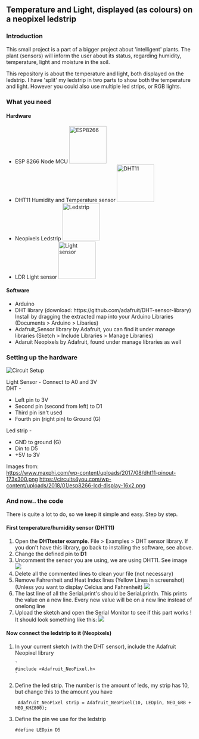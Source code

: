## Temperature and Light, displayed (as colours) on a neopixel ledstrip

### Introduction
This small project is a part of a bigger project about 'intelligent' plants. The plant (sensors) will inform the user about its status, regarding humidity, temperature, light and moisture in the soil.

This repository is about the temperature and light, both displayed on the ledstrip. I have 'split' my ledstrip in two parts to show both the temperature and light. However you could also use multiple led strips, or RGB lights. 

### What you need

#### Hardware
<ul> 
  <li>ESP 8266 Node MCU
    <img src="https://www.fingerpointengg.com/wp-content/uploads/2017/11/Node_MCU_Gallery_image-1.jpg" alt="ESP8266" width="100"/></li>
  <li>DHT11 Humidity and Temperature sensor 
    <img src="https://potentiallabs.com/cart/image/cache/catalog/new%20components/DHT11-800x800.jpg" alt="DHT11" width="100"/></li>
  <li>Neopixels Ledstrip 
    <img src="https://cdn.solarbotics.com/products/photos/e97722a0b3fd8f278a50bae297807da9/60560-IMG_1328.jpg?w=800" alt="Ledstrip"   width="100"></li>
  <li>LDR Light sensor 
     <img src="https://www.aam.com.pk/wp-content/uploads/2017/10/ldr.jpg" alt="Light sensor" width="100"></li>
  </ul>
  
#### Software
<ul>
  <li>Arduino</li>
  <li>DHT library (download: https://github.com/adafruit/DHT-sensor-library)
  Install by dragging the extracted map into your Arduino Libraries (Documents > Arduino > Libaries) </li>
  <li>Adafruit_Sensor library by Adafruit, you can find it under manage libraries (Sketch > Include Libraries > Manage Libraries) </li>
  <li>Adaruit Neopixels by Adafruit, found under manage libraries as well</li>
</ul>

### Setting up the hardware
<img src="https://i.imgur.com/p8vR2Pu.jpg" alt="Circuit Setup">

Light Sensor -  Connect to A0 and 3V <br>
DHT -   
<ul>
  <li>Left pin to 3V</li>
  <li> Second pin (second from left) to D1</li>
  <li>Third pin isn't used</li>
  <li>Fourth pin (right pin) to Ground (G)</li>
</ul>
Led strip -     
<ul>
  <li>GND to ground (G)</li>
  <li>Din to D5</li>
  <li>+5V to 3V</li>
</ul>

Images from:<br>
https://www.maxphi.com/wp-content/uploads/2017/08/dht11-pinout-173x300.png
https://circuits4you.com/wp-content/uploads/2018/01/esp8266-lcd-display-16x2.png

### And now.. the code
There is quite a lot to do, so we keep it simple and easy. Step by step.

#### First temperature/humidity sensor (DHT11)
<ol>
  <li> Open the <b>DHTtester example</b>. File > Examples > DHT sensor library. If you don't have this library, go back to installing the software, see above. </li>
  <li> Change the defined pin to <b>D1</b> </li>
  <li> Uncomment the sensor you are using, we are using DHT11. See image <img src="https://i.imgur.com/dupYad5.png"></li>
  <li> Delete all the commented lines to clean your file (not necessary) </li>
  <li> Remove Fahrenheit and Heat Index lines (Yellow Lines in screenshot) (Unless you want to display Celcius and Fahrenheit)
    <img src="https://i.imgur.com/3vYmcEo.png"></li>
  <li> The last line of all the Serial.print's should be Serial.println. This prints the value on a new line. Every new value will be on a new line instead of onelong line </li>
  <li> Upload the sketch and open the Serial Monitor to see if this part works ! It should look something like this: <img src="https://i.imgur.com/yYXoNss.png"></li>
</ol>

#### Now connect the ledstrip to it (Neopixels)
<ol>
  <li> In your current sketch (with the DHT sensor), include the Adafruit Neopixel library
    
    `
    #include <Adafruit_NeoPixel.h>
    `
    
  </li>
  <li> Define the led strip. The number is the amount of leds, my strip has 10, but change this to the amount you have
  
  ` 
  Adafruit_NeoPixel strip = Adafruit_NeoPixel(10, LEDpin, NEO_GRB + NEO_KHZ800);
  `
  </li>
  <li> Define the pin we use for the ledstrip
  
  `
  #define LEDpin D5
  `
  </li>
    
